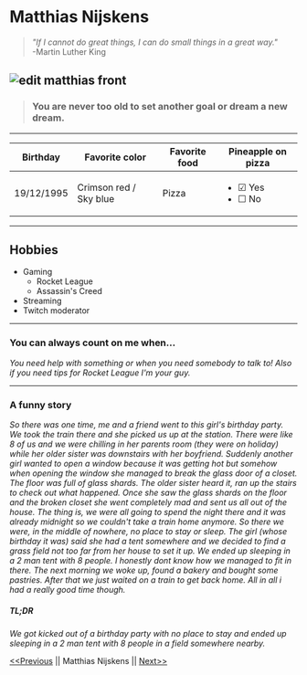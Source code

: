 Matthias Nijskens
====
> *"If I cannot do great things, I can do small things in a great way."*  
-Martin Luther King

![edit matthias front](https://user-images.githubusercontent.com/68903381/89016490-1baa2500-d319-11ea-986f-d27057d3ccf0.jpg)
--- 
> ### You are never too old to set another goal or dream a new dream. ###
---
| Birthday | Favorite color | Favorite food | Pineapple on pizza |
| --- | --- | --------- | --- |
| 19/12/1995 | Crimson red / Sky blue | Pizza | <ul><li> &#9745; Yes </li><li> &#9744; No </li></ul> |
---
Hobbies
-------
* Gaming
    * Rocket League
    * Assassin's Creed
* Streaming    
* Twitch moderator
---
### You can always count on me when...

*You need help with something or when you need somebody to talk to! Also if you need tips for Rocket League I'm your guy.*

--- 
### A funny story
*So there was one time, me and a friend went to this girl's birthday party. We took the train there and she picked us up at the station. There were like 8 of us and we were chilling in her parents room (they were on holiday) while her older sister was downstairs with her boyfriend. Suddenly another girl wanted to open a window because it was getting hot but somehow when opening the window she managed to break the glass door of a closet. The floor was full of glass shards. The older sister heard it, ran up the stairs to check out what happened. Once she saw the glass shards on the floor and the broken closet she went completely mad and sent us all out of the house. The thing is, we were all going to spend the night there and it was already midnight so we couldn't take a train home anymore. So there we were, in the middle of nowhere, no place to stay or sleep. The girl (whose birthday it was) said she had a tent somewhere and we decided to find a grass field not too far from her house to set it up. We ended up sleeping in a 2 man tent with 8 people. I honestly dont know how we managed to fit in there. The next morning we woke up, found a bakery and bought some pastries. After that we just waited on a train to get back home. All in all i had a really good time though.*

##### TL;DR
*We got kicked out of a birthday party with no place to stay and ended up sleeping in a 2 man tent with 8 people in a field somewhere nearby.*

[<<Previous][previous] || Matthias Nijskens || [Next>>][Next]

[previous]:https://github.com/MonoraxXiV/markdown-challenge
[next]:https://github.com/mcoulier/markdown-challenge

